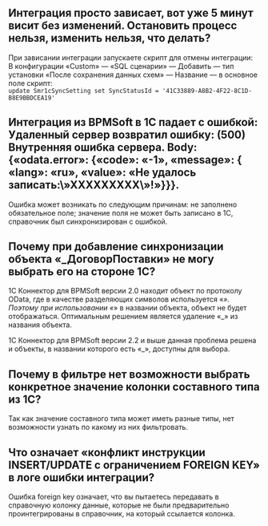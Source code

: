 ## Интеграция просто зависает, вот уже 5 минут висит без изменений. Остановить процесс нельзя, изменить нельзя, что делать?[](https://samarasoft.com/docs/1c-connector/faq/#%D0%B8%D0%BD%D1%82%D0%B5%D0%B3%D1%80%D0%B0%D1%86%D0%B8%D1%8F-%D0%BF%D1%80%D0%BE%D1%81%D1%82%D0%BE-%D0%B7%D0%B0%D0%B2%D0%B8%D1%81%D0%B0%D0%B5%D1%82-%D0%B2%D0%BE%D1%82-%D1%83%D0%B6%D0%B5-5-%D0%BC%D0%B8%D0%BD%D1%83%D1%82-%D0%B2%D0%B8%D1%81%D0%B8%D1%82-%D0%B1%D0%B5%D0%B7-%D0%B8%D0%B7%D0%BC%D0%B5%D0%BD%D0%B5%D0%BD%D0%B8%D0%B9-%D0%BE)

При зависании интеграции запускаете скрипт для отмены интеграции:  
В конфигурации «Custom» — «SQL сценарии» — Добавить — тип установки «После сохранения данных схем» — Название — в основное поле скрипт:  
`update Smr1cSyncSetting set SyncStatusId = '41C33889-A8B2-4F22-8C1D-B8E9BBDCEA19'`

## Интеграция из BPMSoft в 1С падает с ошибкой: Удаленный сервер возвратил ошибку: (500) Внутренняя ошибка сервера. Body:{«odata.error»: {«code»: «-1», «message»: { «lang»: «ru», «value»: «Не удалось записать:\»ХХХХХХХХХ\»!»}}}.[](https://samarasoft.com/docs/1c-connector/faq/#%D0%B8%D0%BD%D1%82%D0%B5%D0%B3%D1%80%D0%B0%D1%86%D0%B8%D1%8F-%D0%B8%D0%B7-bpmsoft-%D0%B2-1%D1%81-%D0%BF%D0%B0%D0%B4%D0%B0%D0%B5%D1%82-%D1%81-%D0%BE%D1%88%D0%B8%D0%B1%D0%BA%D0%BE%D0%B9-%D1%83%D0%B4%D0%B0%D0%BB%D0%B5%D0%BD%D0%BD%D1%8B%D0%B9-%D1%81%D0%B5%D1%80%D0%B2%D0%B5%D1%80-%D0%B2%D0%BE%D0%B7)

Ошибка может возникать по следующим причинам: не заполнено обязательное поле; значение поля не может быть записано в 1С, справочник был синхронизирован с ошибкой.

## Почему при добавление синхронизации объекта «_ДоговорПоставки» не могу выбрать его на стороне 1С?[](https://samarasoft.com/docs/1c-connector/faq/#%D0%BF%D0%BE%D1%87%D0%B5%D0%BC%D1%83-%D0%BF%D1%80%D0%B8-%D0%B4%D0%BE%D0%B1%D0%B0%D0%B2%D0%BB%D0%B5%D0%BD%D0%B8%D0%B5-%D1%81%D0%B8%D0%BD%D1%85%D1%80%D0%BE%D0%BD%D0%B8%D0%B7%D0%B0%D1%86%D0%B8%D0%B8-%D0%BE%D0%B1%D1%8A%D0%B5%D0%BA%D1%82%D0%B0-%C2%AB_%D0%B4%D0%BE%D0%B3%D0%BE%D0%B2%D0%BE%D1%80%D0%BF%D0%BE%D1%81%D1%82%D0%B0%D0%B2%D0%BA%D0%B8%C2%BB-%D0%BD)

1С Коннектор для BPMSoft версии 2.0 находит объект по протоколу OData, где в качестве разделяющих символов используется «_». Поэтому при использовании «_» в названии объекта, объект не будет отображаться. Оптимальным решением является удаление «_» из названия объекта.

1С Коннектор для BPMSoft версии 2.2 и выше данная проблема решена и объекты, в названии которого есть «_», доступны для выбора.

## Почему в фильтре нет возможности выбрать конкретное значение колонки составного типа из 1С?[](https://samarasoft.com/docs/1c-connector/faq/#%D0%BF%D0%BE%D1%87%D0%B5%D0%BC%D1%83-%D0%B2-%D1%84%D0%B8%D0%BB%D1%8C%D1%82%D1%80%D0%B5-%D0%BD%D0%B5%D1%82-%D0%B2%D0%BE%D0%B7%D0%BC%D0%BE%D0%B6%D0%BD%D0%BE%D1%81%D1%82%D0%B8-%D0%B2%D1%8B%D0%B1%D1%80%D0%B0%D1%82%D1%8C-%D0%BA%D0%BE%D0%BD%D0%BA%D1%80%D0%B5%D1%82%D0%BD%D0%BE%D0%B5-%D0%B7%D0%BD%D0%B0%D1%87%D0%B5%D0%BD%D0%B8%D0%B5-%D0%BA%D0%BE%D0%BB)

Так как значение составного типа может иметь разные типы, нет возможности узнать по какому из них фильтровать.

## Что означает «конфликт инструкции INSERT/UPDATE с ограничением FOREIGN KEY» в логе ошибки интеграции?[](https://samarasoft.com/docs/1c-connector/faq/#%D1%87%D1%82%D0%BE-%D0%BE%D0%B7%D0%BD%D0%B0%D1%87%D0%B0%D0%B5%D1%82-%C2%AB%D0%BA%D0%BE%D0%BD%D1%84%D0%BB%D0%B8%D0%BA%D1%82-%D0%B8%D0%BD%D1%81%D1%82%D1%80%D1%83%D0%BA%D1%86%D0%B8%D0%B8-insert-update-%D1%81-%D0%BE%D0%B3%D1%80%D0%B0%D0%BD%D0%B8%D1%87%D0%B5%D0%BD%D0%B8%D0%B5%D0%BC-f)

Ошибка foreign key означает, что вы пытаетесь передавать в справочную колонку данные, которые не были предварительно проинтегрированы в справочник, на который ссылается колонка.